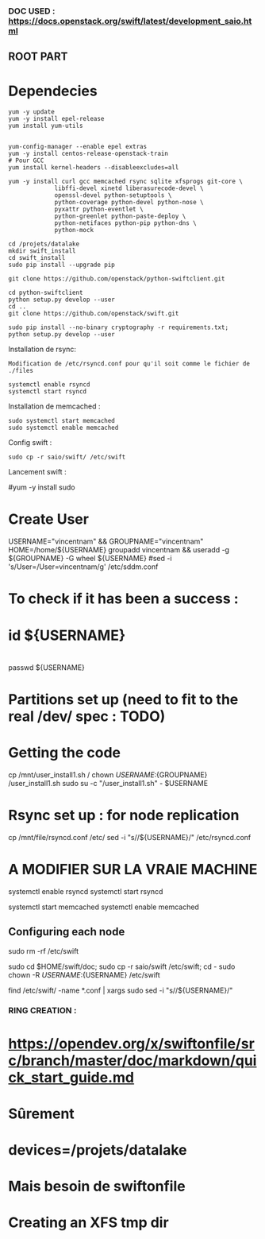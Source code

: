### DOC USED : https://docs.openstack.org/swift/latest/development_saio.html ###
## ROOT PART
##
# Dependecies
    yum -y update  
    yum -y install epel-release
    yum install yum-utils
    
    
    yum-config-manager --enable epel extras 
    yum -y install centos-release-openstack-train  
    # Pour GCC 
    yum install kernel-headers --disableexcludes=all
    
    yum -y install curl gcc memcached rsync sqlite xfsprogs git-core \
                 libffi-devel xinetd liberasurecode-devel \
                 openssl-devel python-setuptools \
                 python-coverage python-devel python-nose \
                 pyxattr python-eventlet \
                 python-greenlet python-paste-deploy \
                 python-netifaces python-pip python-dns \
                 python-mock 

    cd /projets/datalake
    mkdir swift_install
    cd swift_install
    sudo pip install --upgrade pip
    
    git clone https://github.com/openstack/python-swiftclient.git

    cd python-swiftclient 
    python setup.py develop --user
    cd .. 
    git clone https://github.com/openstack/swift.git
    
    sudo pip install --no-binary cryptography -r requirements.txt;
    python setup.py develop --user
    
    
    
Installation de rsync: 

    Modification de /etc/rsyncd.conf pour qu'il soit comme le fichier de ./files

    systemctl enable rsyncd 
    systemctl start rsyncd 
    
 
 Installation de memcached :
 
    sudo systemctl start memcached
    sudo systemctl enable memcached


Config swift : 
   
    sudo cp -r saio/swift/ /etc/swift
    

Lancement swift :
   
#yum -y install sudo

# Create User
USERNAME="vincentnam" && GROUPNAME="vincentnam"
HOME=/home/${USERNAME}
 groupadd vincentnam && useradd -g ${GROUPNAME} -G wheel ${USERNAME}
#sed -i 's/User=/User=vincentnam/g' /etc/sddm.conf
# To check if it has been a success :
# id ${USERNAME}
#
passwd ${USERNAME}
# Partitions set up (need to fit to the real /dev/ spec : TODO)


# Getting the code
cp /mnt/user_install1.sh /
chown ${USERNAME}:${GROUPNAME} /user_install1.sh
sudo su -c "/user_install1.sh" - $USERNAME


# Rsync set up : for node replication

cp /mnt/file/rsyncd.conf /etc/
sed -i "s/<your-user-name>/${USERNAME}/" /etc/rsyncd.conf
  # A MODIFIER SUR LA VRAIE MACHINE
systemctl enable rsyncd
systemctl start rsyncd

systemctl start memcached
systemctl enable memcached


## Configuring each node

sudo rm -rf /etc/swift

sudo cd $HOME/swift/doc; sudo cp -r saio/swift /etc/swift; cd -
sudo chown -R ${USERNAME}:${USERNAME} /etc/swift

find /etc/swift/ -name \*.conf | xargs sudo sed -i "s/<your-user-name>/${USERNAME}/"
### RING CREATION :
# https://opendev.org/x/swiftonfile/src/branch/master/doc/markdown/quick_start_guide.md
# Sûrement
# devices=/projets/datalake
# Mais besoin de swiftonfile



# Creating an XFS tmp dir
